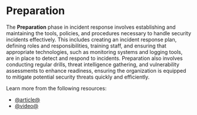 # Preparation

The **Preparation** phase in incident response involves establishing and maintaining the tools, policies, and procedures necessary to handle security incidents effectively. This includes creating an incident response plan, defining roles and responsibilities, training staff, and ensuring that appropriate technologies, such as monitoring systems and logging tools, are in place to detect and respond to incidents. Preparation also involves conducting regular drills, threat intelligence gathering, and vulnerability assessments to enhance readiness, ensuring the organization is equipped to mitigate potential security threats quickly and efficiently.

Learn more from the following resources:

- [@article@](https://www.microsoft.com/en-gb/security/business/security-101/what-is-incident-response)
- [@video@](https://www.youtube.com/watch?v=ePZGqlcB1O8)
